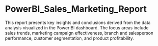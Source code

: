 # PowerBI_Sales_Marketing_Report
This report presents key insights and conclusions derived from the data analysis visualized in the Power BI dashboard. The focus areas include sales trends, marketing campaign effectiveness, branch and salesperson performance, customer segmentation, and product profitability.
